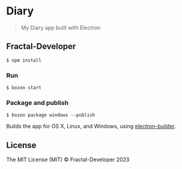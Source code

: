 # Diary

> My Diary app built with Electron


## Fractal-Developer

```
$ npm install
```

### Run

```
$ bozon start
```

### Package and publish

```
$ bozon package windows --publish
```

Builds the app for OS X, Linux, and Windows, using [electron-builder](https://github.com/electron-userland/electron-builder).


## License

The MIT License (MIT) © Fractal-Developer 2023
